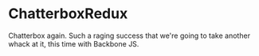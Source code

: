 # ChatterboxRedux
Chatterbox again. Such a raging success that we're going to take another whack at it, this time with Backbone JS.
